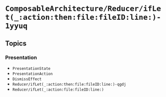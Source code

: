 # ``ComposableArchitecture/Reducer/ifLet(_:action:then:file:fileID:line:)-1yyuq``

## Topics

### Presentation

- ``PresentationState``
- ``PresentationAction``
- ``DismissEffect``
- ``Reducer/ifLet(_:action:then:file:fileID:line:)-qgdj``
- ``Reducer/ifLet(_:action:file:fileID:line:)``
